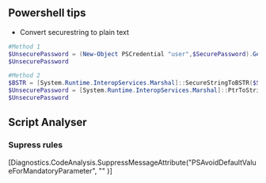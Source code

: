## Powershell tips
* Convert securestring to plain text
```powershell
#Method 1
$UnsecurePassword = (New-Object PSCredential "user",$SecurePassword).GetNetworkCredential().Password
$UnsecurePassword

#Method 2
$BSTR = [System.Runtime.InteropServices.Marshal]::SecureStringToBSTR($SecurePassword)
$UnsecurePassword = [System.Runtime.InteropServices.Marshal]::PtrToStringAuto($BSTR)
$UnsecurePassword
```

## Script Analyser

### Supress rules
[Diagnostics.CodeAnalysis.SuppressMessageAttribute("PSAvoidDefaultValueForMandatoryParameter", "" )]

